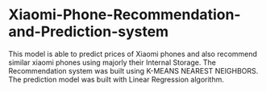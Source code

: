 # Xiaomi-Phone-Recommendation-and-Prediction-system
This model is able to predict prices of Xiaomi phones and also recommend similar xiaomi phones using majorly their Internal Storage.
The Recommendation system was built using K-MEANS NEAREST NEIGHBORS.
The prediction model was built with Linear Regression algorithm.
